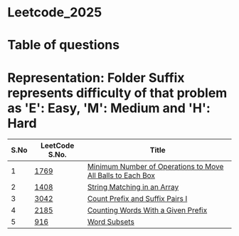 # Leetcode_2025
# Table of questions
# Representation: Folder Suffix represents difficulty of that problem as 'E': Easy, 'M': Medium and 'H': Hard

| S.No | LeetCode S.No. | Title                                                                 |
|------|----------------|----------------------------------------------------------------------|
| 1    | [1769](https://leetcode.com/problems/minimum-number-of-operations-to-move-all-balls-to-each-box/)           | [Minimum Number of Operations to Move All Balls to Each Box](./1769_M)          |
| 2    | [1408](https://leetcode.com/problems/string-matching-in-an-array/)    | [String Matching in an Array](./1408_E) |
| 3    | [3042](https://leetcode.com/problems/count-prefix-and-suffix-pairs-i/)    | [Count Prefix and Suffix Pairs I](./3042_E) |
| 4    | [2185](https://leetcode.com/problems/counting-words-with-a-given-prefix/)    | [Counting Words With a Given Prefix](./2185_E) |
| 5    | [916](https://leetcode.com/problems/word-subsets/)    | [Word Subsets](./916_M) |

